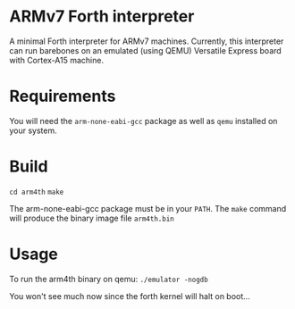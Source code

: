 # ARMv7 Forth interpreter

A minimal Forth interpreter for ARMv7 machines.
Currently, this interpreter can run barebones on an emulated (using QEMU) Versatile Express board with Cortex-A15 machine.

# Requirements
You will need the `arm-none-eabi-gcc` package as well as `qemu` installed on your system.

# Build
`cd arm4th`
`make`

The arm-none-eabi-gcc package must be in your `PATH`.
The `make` command will produce the binary image file `arm4th.bin`

# Usage
To run the arm4th binary on qemu:
`./emulator -nogdb`

You won't see much now since the forth kernel will halt on boot...

